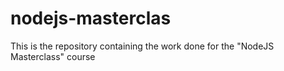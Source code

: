 # nodejs-masterclas
This is the repository containing the work done for the "NodeJS Masterclass" course
